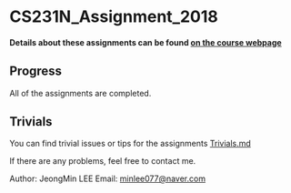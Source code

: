 # CS231N_Assignment_2018

#### Details about these assignments can be found [on the course webpage](http://cs231n.github.io/)


## Progress

All of the assignments are completed.

## Trivials

You can find trivial issues or tips for the assignments [Trivials.md](https://github.com/minlee077/CS231N_Assignments_2018/blob/master/Trivials.md)


If there are any problems, feel free to contact me.

Author: JeongMin LEE
Email: minlee077@naver.com

